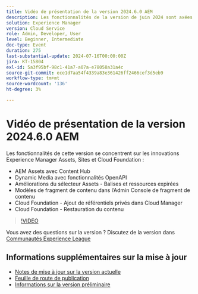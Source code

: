 ```yaml
---
title: Vidéo de présentation de la version 2024.6.0 AEM
description: Les fonctionnalités de la version de juin 2024 sont axées sur AEM Assets avec Content Hub, Dynamic Media avec fonctionnalités OpenAPI, améliorations du sélecteur Assets - balises et ressources expirées, modèles de fragment de contenu dans l’Admin Console de fragments de contenu, Cloud Foundation - Ajout de référentiels privés dans Cloud Manager et Cloud Foundation - Restauration de contenu.
solution: Experience Manager
version: Cloud Service
role: Admin, Developer, User
level: Beginner, Intermediate
doc-type: Event
duration: 275
last-substantial-update: 2024-07-16T00:00:00Z
jira: KT-15804
exl-id: 5a3f95bf-98c1-41a7-a07a-e78058a31a4c
source-git-commit: ece1d7aa54f4339a83e361426ff2466cef3d5eb9
workflow-type: tm+mt
source-wordcount: '136'
ht-degree: 3%

---
```


# Vidéo de présentation de la version 2024.6.0 AEM

Les fonctionnalités de cette version se concentrent sur les innovations Experience Manager Assets, Sites et Cloud Foundation :

* AEM Assets avec Content Hub
* Dynamic Media avec fonctionnalités OpenAPI
* Améliorations du sélecteur Assets - Balises et ressources expirées
* Modèles de fragment de contenu dans l’Admin Console de fragment de contenu
* Cloud Foundation - Ajout de référentiels privés dans Cloud Manager
* Cloud Foundation - Restauration du contenu

>[!VIDEO](https://video.tv.adobe.com/v/3430779/?learn=on)


Vous avez des questions sur la version ?  Discutez de la version dans [Communautés Experience League](https://adobe.ly/47dj9Wj)

## Informations supplémentaires sur la mise à jour

* [Notes de mise à jour sur la version actuelle](https://experienceleague.adobe.com/docs/experience-manager-cloud-service/content/release-notes/home.html?lang=fr)
* [Feuille de route de publication](https://experienceleague.adobe.com/docs/experience-manager-release-information/aem-release-updates/update-releases-roadmap.html?lang=fr)
* [Informations sur la version préliminaire](https://experienceleague.adobe.com/docs/experience-manager-cloud-service/content/release-notes/prerelease.html)
